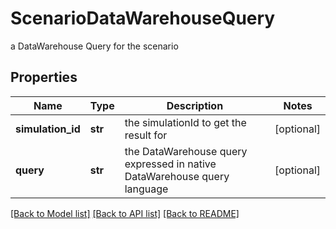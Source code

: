 # ScenarioDataWarehouseQuery

a DataWarehouse Query for the scenario

## Properties
Name | Type | Description | Notes
------------ | ------------- | ------------- | -------------
**simulation_id** | **str** | the simulationId to get the result for | [optional] 
**query** | **str** | the DataWarehouse query expressed in native DataWarehouse query language | [optional] 

[[Back to Model list]](../README.md#documentation-for-models) [[Back to API list]](../README.md#documentation-for-api-endpoints) [[Back to README]](../README.md)


